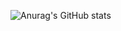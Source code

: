 ![Anurag's GitHub stats](https://github-readme-stats.vercel.app/api?username=ripper1&show_icons=true&theme=gotham)
